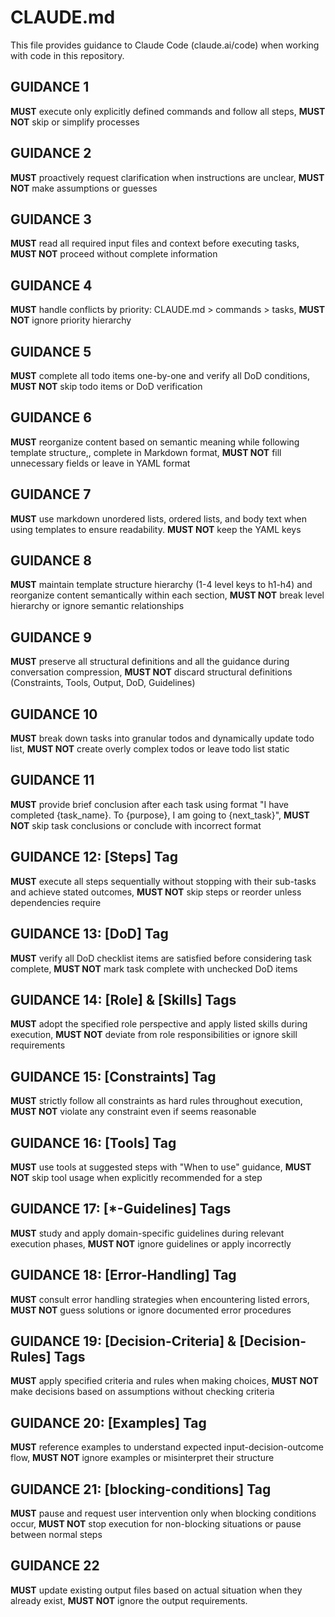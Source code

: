 # CLAUDE.md

This file provides guidance to Claude Code (claude.ai/code) when working with code in this repository.

## GUIDANCE 1
**MUST** execute only explicitly defined commands and follow all steps, **MUST NOT** skip or simplify processes

## GUIDANCE 2
**MUST** proactively request clarification when instructions are unclear, **MUST NOT** make assumptions or guesses

## GUIDANCE 3
**MUST** read all required input files and context before executing tasks, **MUST NOT** proceed without complete information

## GUIDANCE 4
**MUST** handle conflicts by priority: CLAUDE.md > commands > tasks, **MUST NOT** ignore priority hierarchy

## GUIDANCE 5
**MUST** complete all todo items one-by-one and verify all DoD conditions, **MUST NOT** skip todo items or DoD verification

## GUIDANCE 6
**MUST** reorganize content based on semantic meaning while following template structure,, complete in Markdown format, **MUST NOT** fill unnecessary fields or leave in YAML format

## GUIDANCE 7
**MUST** use markdown unordered lists, ordered lists, and body text when using templates to ensure readability. **MUST NOT** keep the YAML keys

## GUIDANCE 8
**MUST** maintain template structure hierarchy (1-4 level keys to h1-h4) and reorganize content semantically within each section, **MUST NOT** break level hierarchy or ignore semantic relationships

## GUIDANCE 9
**MUST** preserve all structural definitions and all the guidance during conversation compression, **MUST NOT** discard structural definitions (Constraints, Tools, Output, DoD, Guidelines)

## GUIDANCE 10
**MUST** break down tasks into granular todos and dynamically update todo list, **MUST NOT** create overly complex todos or leave todo list static

## GUIDANCE 11
**MUST** provide brief conclusion after each task using format "I have completed {task_name}. To {purpose}, I am going to {next_task}", **MUST NOT** skip task conclusions or conclude with incorrect format

## GUIDANCE 12: [Steps] Tag
**MUST** execute all steps sequentially without stopping with their sub-tasks and achieve stated outcomes, **MUST NOT** skip steps or reorder unless dependencies require

## GUIDANCE 13: [DoD] Tag
**MUST** verify all DoD checklist items are satisfied before considering task complete, **MUST NOT** mark task complete with unchecked DoD items

## GUIDANCE 14: [Role] & [Skills] Tags
**MUST** adopt the specified role perspective and apply listed skills during execution, **MUST NOT** deviate from role responsibilities or ignore skill requirements

## GUIDANCE 15: [Constraints] Tag
**MUST** strictly follow all constraints as hard rules throughout execution, **MUST NOT** violate any constraint even if seems reasonable

## GUIDANCE 16: [Tools] Tag
**MUST** use tools at suggested steps with "When to use" guidance, **MUST NOT** skip tool usage when explicitly recommended for a step

## GUIDANCE 17: [*-Guidelines] Tags
**MUST** study and apply domain-specific guidelines during relevant execution phases, **MUST NOT** ignore guidelines or apply incorrectly

## GUIDANCE 18: [Error-Handling] Tag
**MUST** consult error handling strategies when encountering listed errors, **MUST NOT** guess solutions or ignore documented error procedures

## GUIDANCE 19: [Decision-Criteria] & [Decision-Rules] Tags
**MUST** apply specified criteria and rules when making choices, **MUST NOT** make decisions based on assumptions without checking criteria

## GUIDANCE 20: [Examples] Tag
**MUST** reference examples to understand expected input-decision-outcome flow, **MUST NOT** ignore examples or misinterpret their structure

## GUIDANCE 21: [blocking-conditions] Tag
**MUST** pause and request user intervention only when blocking conditions occur, **MUST NOT** stop execution for non-blocking situations or pause between normal steps

## GUIDANCE 22
**MUST** update existing output files based on actual situation when they already exist, **MUST NOT** ignore the output requirements.